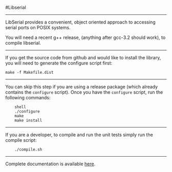 #Libserial

----
LibSerial provides a convenient, object oriented approach to accessing serial ports on POSIX systems.

You will need a recent g++ release, (anything after gcc-3.2 should work), to compile libserial.

----
If you get the source code from github and would like to install the library, you will need to generate the configure script first:

```
make -f Makefile.dist
```

----
You can skip this step if you are using a release package (which already contains the `configure` script). Once you have the `configure` script, run the following commands:

```
    shell
    ./configure 
    make
    make install
```

----
If you are a developer, to compile and run the unit tests simply run the compile script:

```
    ./compile.sh
```

----
Complete documentation is available [here](http://libserial.readthedocs.io/en/latest/index.html).